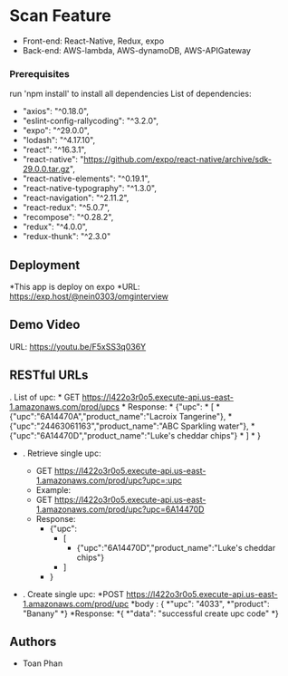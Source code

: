 # Scan Feature

* Front-end: React-Native, Redux, expo
* Back-end: AWS-lambda, AWS-dynamoDB, AWS-APIGateway

### Prerequisites

run 'npm install' to install all dependencies
List of dependencies:
*  "axios": "^0.18.0",
*  "eslint-config-rallycoding": "^3.2.0",
*  "expo": "^29.0.0",
*  "lodash": "^4.17.10",
*  "react": "^16.3.1",
*  "react-native": "https://github.com/expo/react-native/archive/sdk-29.0.0.tar.gz",
*  "react-native-elements": "^0.19.1",
*  "react-native-typography": "^1.3.0",
*  "react-navigation": "^2.11.2",
*  "react-redux": "^5.0.7",
*  "recompose": "^0.28.2",
*  "redux": "^4.0.0",
*  "redux-thunk": "^2.3.0"

## Deployment

*This app is deploy on expo
*URL: https://exp.host/@nein0303/omginterview

## Demo Video
URL: https://youtu.be/F5xSS3q036Y
## RESTful URLs

. List of upc:
    * GET https://l422o3r0o5.execute-api.us-east-1.amazonaws.com/prod/upcs
    * Response:
      * {"upc":
        * [
          * {"upc":"6A14470A","product_name":"Lacroix Tangerine"},
          * {"upc":"24463061163","product_name":"ABC Sparkling water"},
          * {"upc":"6A14470D","product_name":"Luke's cheddar chips"}
        * ]
      * }

* . Retrieve single upc:
    * GET https://l422o3r0o5.execute-api.us-east-1.amazonaws.com/prod/upc?upc=:upc
    * Example:
    * GET https://l422o3r0o5.execute-api.us-east-1.amazonaws.com/prod/upc?upc=6A14470D
    * Response:
      * {"upc":
        * [
          * {"upc":"6A14470D","product_name":"Luke's cheddar chips"}
        * ]
      * }

* . Create single upc:
    *POST https://l422o3r0o5.execute-api.us-east-1.amazonaws.com/prod/upc
    *body : {
      *"upc": "4033",
      *"product": "Banany"
    *}
    *Response:
      *{
        *"data": "successful create upc code"
      *}

## Authors

* Toan Phan
